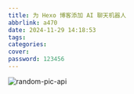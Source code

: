 ```yaml
---
title: 为 Hexo 博客添加 AI 聊天机器人
abbrlink: a470
date: 2024-11-29 14:18:53
tags:
categories:
cover:
password: 123456
---
```


![random-pic-api](https://cover.dong4j.ink:1024)